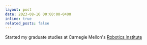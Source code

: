 ```yaml
---
layout: post
date: 2023-08-16 00:00:00-0400
inline: true
related_posts: false
---
```

Started my graduate studies at Carnegie Mellon's [Robotics Institute](https://www.ri.cmu.edu/)
